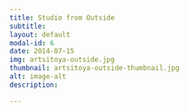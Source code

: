 ```yaml
---
title: Studio from Outside
subtitle:
layout: default
modal-id: 6
date: 2014-07-15
img: artsitoya-outside.jpg
thumbnail: artsitoya-outside-thumbnail.jpg
alt: image-alt
description:

---
```

